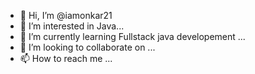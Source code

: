 - 👋 Hi, I’m @iamonkar21
- 👀 I’m interested in Java...
- 🌱 I’m currently learning Fullstack java developement ...
- 💞️ I’m looking to collaborate on ...
- 📫 How to reach me ...

<!---
iamonkar21/iamonkar21 is a ✨ special ✨ repository because its `README.md` (this file) appears on your GitHub profile.
You can click the Preview link to take a look at your changes.
--->
